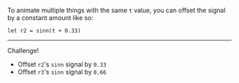To animate multiple things with the same `t` value, you can offset the signal by a constant amount like so:
```
let r2 = sinn(t + 0.33)
```
---
Challenge! 
- Offset `r2`'s `sinn` signal by `0.33`
- Offset `r3`'s `sinn` signal by `0.66`